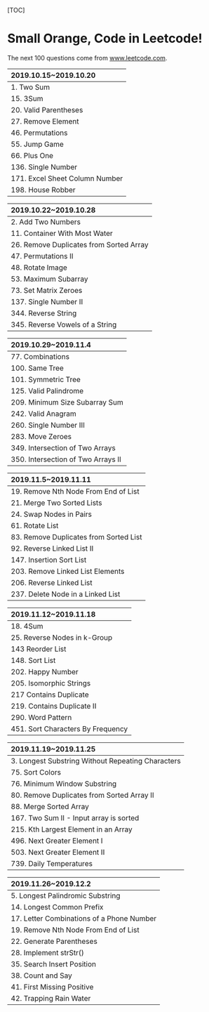 [TOC]

# Small Orange, Code in Leetcode!

The next 100 questions come from  www.leetcode.com.



| 2019.10.15~2019.10.20          |
| :----------------------------- |
| 1. Two Sum                     |
| 15. 3Sum                       |
| 20. Valid Parentheses          |
| 27. Remove Element             |
| 46. Permutations               |
| 55. Jump Game                  |
| 66. Plus One                   |
| 136. Single Number             |
| 171. Excel Sheet Column Number |
| 198. House Robber              |

| 2019.10.22~2019.10.28                   |
| :-------------------------------------- |
| 2. Add Two Numbers                      |
| 11. Container With Most Water           |
| 26. Remove Duplicates from Sorted Array |
| 47. Permutations II                     |
| 48. Rotate Image                        |
| 53. Maximum Subarray                    |
| 73. Set Matrix Zeroes                   |
| 137. Single Number II                   |
| 344. Reverse String                     |
| 345. Reverse Vowels of a String         |

| 2019.10.29~2019.11.4               |
| :--------------------------------- |
| 77. Combinations                   |
| 100. Same Tree                     |
| 101. Symmetric Tree                |
| 125. Valid Palindrome              |
| 209. Minimum Size Subarray Sum     |
| 242. Valid Anagram                 |
| 260. Single Number III             |
| 283. Move Zeroes                   |
| 349. Intersection of Two Arrays    |
| 350. Intersection of Two Arrays II |

| 2019.11.5~2019.11.11                   |
| :------------------------------------- |
| 19. Remove Nth Node From End of  List  |
| 21. Merge Two Sorted Lists             |
| 24. Swap Nodes in Pairs                |
| 61. Rotate List                        |
| 83. Remove Duplicates from Sorted List |
| 92. Reverse Linked List II             |
| 147. Insertion Sort List               |
| 203. Remove Linked List Elements       |
| 206. Reverse Linked List               |
| 237. Delete Node in a Linked List      |

| 2019.11.12~2019.11.18             |
| :-------------------------------- |
| 18. 4Sum                          |
| 25. Reverse Nodes in k-Group      |
| 143 Reorder List                  |
| 148. Sort List                    |
| 202. Happy Number                 |
| 205. Isomorphic Strings           |
| 217 Contains Duplicate            |
| 219. Contains Duplicate II        |
| 290. Word Pattern                 |
| 451. Sort Characters By Frequency |

| 2019.11.19~2019.11.25                             |
| :------------------------------------------------ |
| 3. Longest Substring Without Repeating Characters |
| 75. Sort Colors                                   |
| 76. Minimum Window Substring                      |
| 80. Remove Duplicates from Sorted Array II        |
| 88. Merge Sorted Array                            |
| 167. Two Sum II - Input array is sorted           |
| 215. Kth Largest Element in an Array              |
| 496. Next Greater Element I                       |
| 503. Next Greater Element II                      |
| 739. Daily Temperatures                           |

| 2019.11.26~2019.12.2                      |
| :---------------------------------------- |
| 5. Longest Palindromic Substring          |
| 14. Longest Common Prefix                 |
| 17. Letter Combinations of a Phone Number |
| 19. Remove Nth Node From End of List      |
| 22. Generate Parentheses                  |
| 28. Implement strStr()                    |
| 35. Search Insert Position                |
| 38. Count and Say                         |
| 41. First Missing Positive                |
| 42. Trapping Rain Water                   |